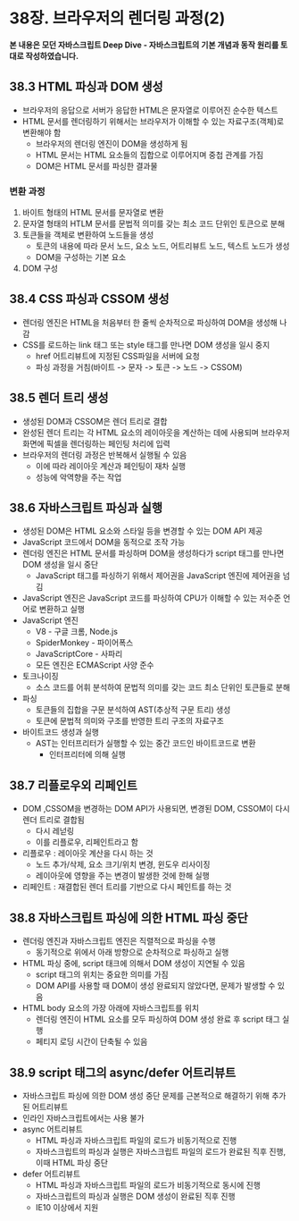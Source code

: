 # 38장. 브라우저의 렌더링 과정(2)



**본 내용은 모던 자바스크립트 Deep Dive - 자바스크립트의 기본 개념과 동작 원리를 토대로 작성하였습니다.**



## 38.3 HTML 파싱과 DOM 생성

* 브라우저의 응답으로 서버가 응답한 HTML은 문자열로 이루어진 순수한 텍스트
* HTML 문서를 렌더링하기 위해서는 브라우저가 이해할 수 있는 자료구조(객체)로 변환해야 함
  * 브라우저의 렌더링 엔진이 DOM을 생성하게 됨
  * HTML 문서는 HTML 요소들의 집합으로 이루어지며 중첩 관계를 가짐
  * DOM은 HTML 문서를 파싱한 결과물



### 변환 과정

1. 바이트 형태의 HTML 문서를 문자열로 변환
2. 문자열 형태의 HTLM 문서를 문법적 의미를 갖는 최소 코드 단위인 토큰으로 분해
3. 토큰들을 객체로 변환하여 노드들을 생성
   - 토큰의 내용에 따라 문서 노드, 요소 노드, 어트리뷰트 노드, 텍스트 노드가 생성
   - DOM을 구성하는 기본 요소
4. DOM 구성



## 38.4 CSS 파싱과 CSSOM 생성

* 렌더링 엔진은 HTML을 처음부터 한 줄씩 순차적으로 파싱하여 DOM을 생성해 나감
* CSS를 로드하는 link 태그 또는 style 태그를 만나면 DOM 생성을 일시 중지
  * href 어트리뷰트에 지정된 CSS파일을 서버에 요청
  * 파싱 과정을 거침(바이트 -> 문자 -> 토큰 -> 노드 -> CSSOM)



## 38.5 렌더 트리 생성

* 생성된 DOM과 CSSOM은 렌더 트리로 결합
* 완성된 렌더 트리는 각 HTML 요소의 레이아웃을 계산하는 데에 사용되며 브라우저 화면에 픽셀을 렌더링하는 페인팅 처리에 입력
* 브라우저의 렌더링 과정은 반복해서 실행될 수 있음
  * 이에 따라 레이아웃 계산과 페인팅이 재차 실행
  * 성능에 악역향을 주는 작업



## 38.6 자바스크립트 파싱과 실행

* 생성된 DOM은 HTML 요소와 스타일 등을 변경할 수 있는 DOM API 제공
* JavaScript 코드에서 DOM을 동적으로 조작 가능
* 렌더링 엔진은 HTML 문서를 파싱하며 DOM을 생성하다가 script 태그를 만나면 DOM 생성을 일시 중단
  * JavaScript 태그를 파싱하기 위해서 제어권을 JavaScript 엔진에 제어권을 넘김
* JavaScript 엔진은 JavaScript 코드를 파싱하여 CPU가 이해할 수 있는 저수준 언어로 변환하고 실행
* JavaScript 엔진
  * V8 - 구글 크롬, Node.js
  * SpiderMonkey - 파이어폭스
  * JavaScriptCore - 사파리
  * 모든 엔진은 ECMAScript 사양 준수
* 토크나이징
  * 소스 코드를 어휘 분석하여 문법적 의미를 갖는 코드 최소 단위인 토큰들로 분해
* 파싱
  * 토큰들의 집합을 구문 분석하여 AST(추상적 구문 트리) 생성
  * 토큰에 문법적 의미와 구조를 반영한 트리 구조의 자료구조
* 바이트코드 생성과 실행
  * AST는 인터프리터가 실행할 수 있는 중간 코드인 바이트코드로 변환
    * 인터프리터에 의해 실행



## 38.7 리플로우외 리페인트

* DOM ,CSSOM을 변경하는 DOM API가 사용되면, 변경된 DOM, CSSOM이 다시 렌더 트리로 결합됨
  * 다시 레넏링
  * 이를 리플로우, 리페인트라고 함
* 리플로우 : 레이아웃 계산을 다시 하는 것
  * 노드 추가/삭제, 요소 크기/위치 변경, 윈도우 리사이징
  * 레이아웃에 영향을 주는 변경이 발생한 것에 한해 실행
* 리페인트 : 재결합된 렌더 트리를 기반으로 다시 페인트를 하는 것



## 38.8 자바스크립트 파싱에 의한 HTML 파싱 중단

* 렌더링 엔진과 자바스크립트 엔진은 직렬적으로 파싱을 수행
  * 동기적으로 위에서 아래 방향으로 순차적으로 파싱하고 실행
* HTML 파싱 중에, script 태크에 의해서 DOM 생성이 지연될 수 있음
  * script 태그의 위치는 중요한 의미를 가짐
  * DOM API를 사용할 때 DOM이 생성 완료되지 않았다면, 문제가 발생할 수 있음
* HTML body 요소의 가장 아래에 자바스크립트를 위치
  * 렌더링 엔진이 HTML 요소를 모두 파싱하여 DOM 생성 완료 후 script 태그 실행
  * 페티지 로딩 시간이 단축될 수 있음



## 38.9 script 태그의 async/defer 어트리뷰트

* 자바스크립트 파싱에 의한 DOM 생성 중단 문제를 근본적으로 해결하기 위해 추가 된 어트리뷰트
* 인라인 자바스크립트에서는 사용 불가
* async 어트리뷰트
  * HTML 파싱과 자바스크립트 파일의 로드가 비동기적으로 진행
  * 자바스크립트의 파싱과 실행은 자바스크립트 파일의 로드가 완료된 직후 진행, 이때 HTML 파싱 중단
* defer 어트리뷰트
  * HTML 파싱과 자바스크립트 파일의 로드가 비동기적으로 동시에 진행
  * 자바스크립트의 파싱과 실행은 DOM 생성이 완료된 직후 진행
  * IE10 이상에서 지원